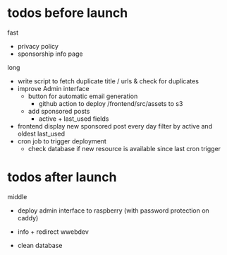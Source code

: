 # todos before launch

fast
- privacy policy
- sponsorship info page

long
- write script to fetch duplicate title / urls & check for duplicates
- improve Admin interface
  - button for automatic email generation
    - github action to deploy /frontend/src/assets to s3
  - add sponsored posts
    - active + last_used fields
- frontend display new sponsored post every day filter by active and oldest last_used
- cron job to trigger deployment
  - check database if new resource is available since last cron trigger


# todos after launch

middle
- deploy admin interface to raspberry (with password protection on caddy)

- info + redirect wwebdev
- clean database